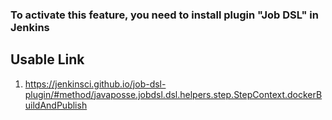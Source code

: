 ### To activate this feature, you need to install plugin "Job DSL" in Jenkins


## Usable Link
1. https://jenkinsci.github.io/job-dsl-plugin/#method/javaposse.jobdsl.dsl.helpers.step.StepContext.dockerBuildAndPublish